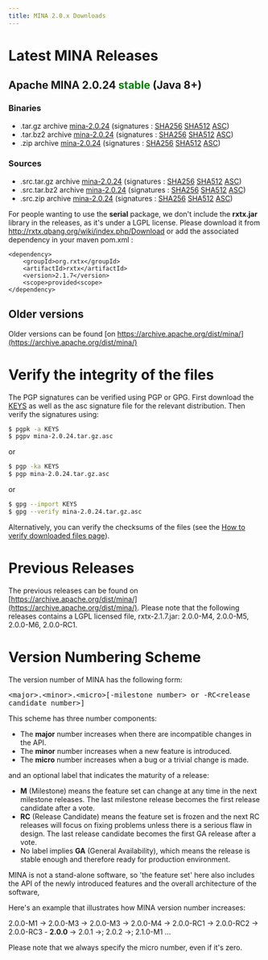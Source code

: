 ```yaml
---
title: MINA 2.0.x Downloads
---
```


# Latest MINA Releases

## Apache MINA 2.0.24 <font color="green">stable</font> (Java 8+)

### Binaries

* .tar.gz archive [mina-2.0.24](https://www.apache.org/dyn/closer.lua/mina/mina/2.0.24/apache-mina-2.0.24-bin.tar.gz) (signatures : [SHA256](https://www.apache.org/dist/mina/mina/2.0.24/apache-mina-2.0.24-bin.tar.gz.sha256) [SHA512](https://www.apache.org/dist/mina/mina/2.0.24/apache-mina-2.0.24-bin.tar.gz.sha512) [ASC](https://www.apache.org/dist/mina/mina/2.0.24/apache-mina-2.0.24-bin.tar.gz.asc))
* .tar.bz2 archive [mina-2.0.24](https://www.apache.org/dyn/closer.lua/mina/mina/2.0.24/apache-mina-2.0.24-bin.tar.bz2) (signatures : [SHA256](https://www.apache.org/dist/mina/mina/2.0.24/apache-mina-2.0.24-bin.tar.bz2.sha256) [SHA512](https://www.apache.org/dist/mina/mina/2.0.24/apache-mina-2.0.24-bin.tar.bz2.sha512) [ASC](https://www.apache.org/dist/mina/mina/2.0.24/apache-mina-2.0.24-bin.tar.bz2.asc))
* .zip archive [mina-2.0.24](https://www.apache.org/dyn/closer.lua/mina/mina/2.0.24/apache-mina-2.0.24-bin.zip) (signatures : [SHA256](https://www.apache.org/dist/mina/mina/2.0.24/apache-mina-2.0.24-bin.zip.sha256) [SHA512](https://www.apache.org/dist/mina/mina/2.0.24/apache-mina-2.0.24-bin.zip.sha512) [ASC](https://www.apache.org/dist/mina/mina/2.0.24/apache-mina-2.0.24-bin.zip.asc))

### Sources

* .src.tar.gz archive [mina-2.0.24](https://www.apache.org/dyn/closer.lua/mina/mina/2.0.24/apache-mina-2.0.24-src.tar.gz) (signatures : [SHA256](https://www.apache.org/dist/mina/mina/2.0.24/apache-mina-2.0.24-src.tar.gz.sha256) [SHA512](https://www.apache.org/dist/mina/mina/2.0.24/apache-mina-2.0.24-src.tar.gz.sha512) [ASC](https://www.apache.org/dist/mina/mina/2.0.24/apache-mina-2.0.24-src.tar.gz.asc))
* .src.tar.bz2 archive [mina-2.0.24](https://www.apache.org/dyn/closer.lua/mina/mina/2.0.24/apache-mina-2.0.24-src.tar.bz2) (signatures : [SHA256](https://www.apache.org/dist/mina/mina/2.0.24/apache-mina-2.0.24-src.tar.bz2.sha256) [SHA512](https://www.apache.org/dist/mina/mina/2.0.24/apache-mina-2.0.24-src.tar.bz2.sha512) [ASC](https://www.apache.org/dist/mina/mina/2.0.24/apache-mina-2.0.24-src.tar.bz2.asc))
* .src.zip archive [mina-2.0.24](https://www.apache.org/dyn/closer.lua/mina/mina/2.0.24/apache-mina-2.0.24-src.zip) (signatures : [SHA256](https://www.apache.org/dist/mina/mina/2.0.24/apache-mina-2.0.24-src.zip.sha256) [SHA512](https://www.apache.org/dist/mina/mina/2.0.24/apache-mina-2.0.24-src.zip.sha512) [ASC](https://www.apache.org/dist/mina/mina/2.0.24/apache-mina-2.0.24-src.zip.asc))

<div class="note" markdown="1">
    For people wanting to use the <strong>serial</strong> package, we don't include the <strong>rxtx.jar</strong> library in the releases, as it's under a LGPL license. Please download it from <a href="http://rxtx.qbang.org/wiki/index.php/Download" class="external-link" rel="nofollow">http://rxtx.qbang.org/wiki/index.php/Download</a> or add the associated dependency in your maven pom.xml :

    <dependency>
        <groupId>org.rxtx</groupId>
        <artifactId>rxtx</artifactId>
        <version>2.1.7</version>
        <scope>provided<scope>
    </dependency>
</div>

## Older versions

Older versions can be found [on https://archive.apache.org/dist/mina/](https://archive.apache.org/dist/mina/)

# Verify the integrity of the files

The PGP signatures can be verified using PGP or GPG. First download the [KEYS](https://downloads.apache.org/mina/KEYS) as well as the asc signature file for the relevant distribution. Then verify the signatures using:

```bash
$ pgpk -a KEYS
$ pgpv mina-2.0.24.tar.gz.asc
```

or

```bash
$ pgp -ka KEYS
$ pgp mina-2.0.24.tar.gz.asc
```

or

```bash
$ gpg --import KEYS
$ gpg --verify mina-2.0.24.tar.gz.asc
```

Alternatively, you can verify the checksums of the files (see the [How to verify downloaded files page](https://www.apache.org/info/verification.html)). 

# Previous Releases

The previous releases can be found on [https://archive.apache.org/dist/mina/](https://archive.apache.org/dist/mina/). Please note that the following releases contains a LGPL licensed file, rxtx-2.1.7.jar: 2.0.0-M4, 2.0.0-M5, 2.0.0-M6, 2.0.0-RC1.

# Version Numbering Scheme

The version number of MINA has the following form:

<div class="info" markdown="1">
    <tt>&lt;major&gt;.&lt;minor&gt;.&lt;micro&gt;[-milestone number&gt; or -RC&lt;release candidate number&gt;]</tt>
</div>

This scheme has three number components:

* The __major__ number increases when there are incompatible changes in the API.
* The __minor__ number increases when a new feature is introduced.
* The __micro__ number increases when a bug or a trivial change is made.

and an optional label that indicates the maturity of a release:

* __M__ (Milestone) means the feature set can change at any time in the next milestone releases. The last milestone release becomes the first release candidate after a vote.
* __RC__ (Release Candidate) means the feature set is frozen and the next RC releases will focus on fixing problems unless there is a serious flaw in design. The last release candidate becomes the first GA release after a vote.
* No label implies __GA__ (General Availability), which means the release is stable enough and therefore ready for production environment.

MINA is not a stand-alone software, so 'the feature set' here also includes the API of the newly introduced features and the overall architecture of the software,

Here's an example that illustrates how MINA version number increases:

<div class="info" markdown="1">
    2.0.0-M1 -> 2.0.0-M3 -> 2.0.0-M3 -> 2.0.0-M4 ->  2.0.0-RC1 -> 2.0.0-RC2 -> 2.0.0-RC3 - <strong>2.0.0</strong> -> 2.0.1 ->; 2.0.2 ->; 2.1.0-M1 ...
</div>

Please note that we always specify the micro number, even if it's zero.
